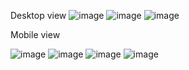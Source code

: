 Desktop view
![image](https://github.com/patrykswietlik/trave/assets/114610438/7e6d64fd-5e89-4307-a56d-622f1c198988)
![image](https://github.com/patrykswietlik/trave/assets/114610438/c462e923-db60-4527-a2f9-a72b1dabd17f)
![image](https://github.com/patrykswietlik/trave/assets/114610438/eceebb0b-fd77-4023-9a3c-6303436129c7)

Mobile view

![image](https://github.com/patrykswietlik/trave/assets/114610438/3daab378-cf3a-4596-954b-32d92cc6b779) ![image](https://github.com/patrykswietlik/trave/assets/114610438/b48e4767-93aa-416a-8af7-c1561b109999)
![image](https://github.com/patrykswietlik/trave/assets/114610438/51f0cce1-f51c-4dc5-958e-1e4a0efebb94) ![image](https://github.com/patrykswietlik/trave/assets/114610438/8ea659fc-e2ef-4ca5-8a6b-6c8f64e6782b)
